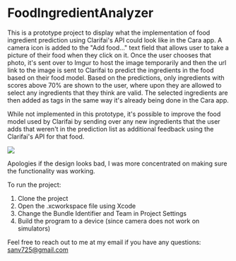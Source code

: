 # FoodIngredientAnalyzer

This is a prototype project to display what the implementation of food ingredient prediction using Clarifai's API could look like in the Cara app. A camera icon is added to the "Add food..." text field that allows user to take a picture of their food when they click on it. Once the user chooses that photo, it's sent over to Imgur to host the image temporarily and then the url link to the image is sent to Clarifai to predict the ingredients in the food based on their food model. Based on the predictions, only ingredients with scores above 70% are shown to the user, where upon they are allowed to select any ingredients that they think are valid. The selected ingredients are then added as tags in the same way it's already being done in the Cara app.

While not implemented in this prototype, it's possible to improve the food model used by Clarifai by sending over any new ingredients that the user adds that weren't in the prediction list as additional feedback using the Clarifai's API for that food. 

![](http://i.imgur.com/HD40QKA.gif?1)

Apologies if the design looks bad, I was more concentrated on making sure the functionality was working. 

To run the project:
1) Clone the project
2) Open the .xcworkspace file using Xcode
3) Change the Bundle Identifier and Team in Project Settings
4) Build the program to a device (since camera does not work on simulators)

Feel free to reach out to me at my email if you have any questions: sanv725@gmail.com
